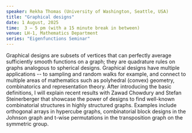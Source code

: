 ```yaml
---
speaker: Rekha Thomas (University of Washington, Seattle, USA)
title: "Graphical designs"
date: 1 August, 2025
time:  3 – 5 pm (with a 15 minute break in between)
venue: LH-1, Mathematics Department
series: "Eigenfunctions Seminar"
---
```


Graphical designs are subsets of vertices that can perfectly average sufficiently smooth functions on a graph; they are quadrature rules on graphs analogous to
spherical designs. Graphical designs have multiple applications -- to sampling and random walks for example, and connect to multiple areas of mathematics such as
polyhedral (convex) geometry, combinatorics and representation theory. After introducing the basic definitions, I will explain recent results with Zawad Chowdury
and Stefan Steinerberger that showcase the power of designs to find well-known combinatorial structures in highly structured graphs. Examples include orthogonal
arrays in hypercube graphs, combinatorial block designs in the Johnson graph and t-wise permutations in the transposition graph on the symmetric group.
